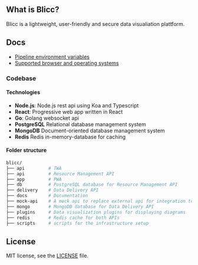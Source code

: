 ## What is Blicc?

Blicc is a lightweight, user-friendly and secure data visualiation plattform.

## Docs

- [Pipeline environment variables](docs/pipeline_setup.md)
- [Supported browser and operating systems](docs/supported.md)

### Codebase

#### Technologies

- **Node.js**: Node.js rest api using Koa and Typescript
- **React**: Progressive web app written in React
- **Go**: Golang websocket api
- **PostgreSQL** Relational database management system
- **MongoDB** Document-oriented database management system
- **Redis** Redis in-memory-database for caching

#### Folder structure

```bash
blicc/
├── api         # TWA
├── api         # Resource Management API
├── app         # PWA
├── db          # PostgreSQL database for Resource Management API
├── delivery    # Data Delivery API
├── docs        # Documentation
├── mock-api    # A mock api to replace external api for integration tests
├── mongo       # MongoDB database for Data Delivery API
├── plugins     # Data visualization plugins for displaying diagrams
├── redis       # Redis cache for both APIs
├── scripts     # scripts for the infrastructure setup
```

## License

MIT license, see the [LICENSE](./LICENSE) file.
